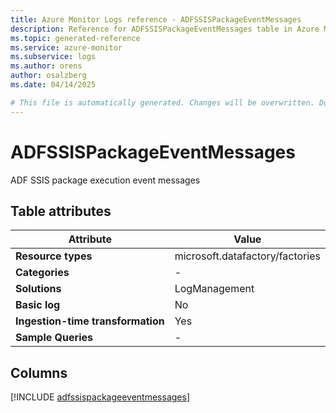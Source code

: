 ```yaml
---
title: Azure Monitor Logs reference - ADFSSISPackageEventMessages
description: Reference for ADFSSISPackageEventMessages table in Azure Monitor Logs.
ms.topic: generated-reference
ms.service: azure-monitor
ms.subservice: logs
ms.author: orens
author: osalzberg
ms.date: 04/14/2025

# This file is automatically generated. Changes will be overwritten. Do not change this file directly.
---
```


# ADFSSISPackageEventMessages

ADF SSIS package execution event messages


## Table attributes

|Attribute|Value|
|---|---|
|**Resource types**|microsoft.datafactory/factories|
|**Categories**|-|
|**Solutions**| LogManagement|
|**Basic log**|No|
|**Ingestion-time transformation**|Yes|
|**Sample Queries**|-|



## Columns
  
[!INCLUDE [adfssispackageeventmessages](~/reusable-content/ce-skilling/azure/includes/azure-monitor/reference/tables/adfssispackageeventmessages-include.md)]

